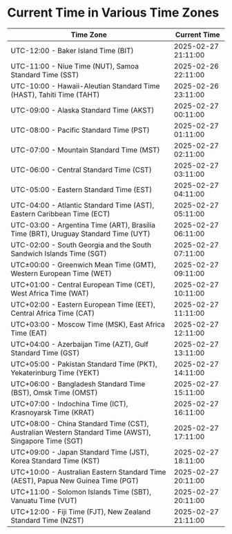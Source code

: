 # Current Time in Various Time Zones

| Time Zone | Current Time |
|-----------|--------------|
| UTC-12:00 - Baker Island Time (BIT) | 2025-02-27 21:11:00 |
| UTC-11:00 - Niue Time (NUT), Samoa Standard Time (SST) | 2025-02-26 22:11:00 |
| UTC-10:00 - Hawaii-Aleutian Standard Time (HAST), Tahiti Time (TAHT) | 2025-02-26 23:11:00 |
| UTC-09:00 - Alaska Standard Time (AKST) | 2025-02-27 00:11:00 |
| UTC-08:00 - Pacific Standard Time (PST) | 2025-02-27 01:11:00 |
| UTC-07:00 - Mountain Standard Time (MST) | 2025-02-27 02:11:00 |
| UTC-06:00 - Central Standard Time (CST) | 2025-02-27 03:11:00 |
| UTC-05:00 - Eastern Standard Time (EST) | 2025-02-27 04:11:00 |
| UTC-04:00 - Atlantic Standard Time (AST), Eastern Caribbean Time (ECT) | 2025-02-27 05:11:00 |
| UTC-03:00 - Argentina Time (ART), Brasília Time (BRT), Uruguay Standard Time (UYT) | 2025-02-27 06:11:00 |
| UTC-02:00 - South Georgia and the South Sandwich Islands Time (SGT) | 2025-02-27 07:11:00 |
| UTC±00:00 - Greenwich Mean Time (GMT), Western European Time (WET) | 2025-02-27 09:11:00 |
| UTC+01:00 - Central European Time (CET), West Africa Time (WAT) | 2025-02-27 10:11:00 |
| UTC+02:00 - Eastern European Time (EET), Central Africa Time (CAT) | 2025-02-27 11:11:00 |
| UTC+03:00 - Moscow Time (MSK), East Africa Time (EAT) | 2025-02-27 12:11:00 |
| UTC+04:00 - Azerbaijan Time (AZT), Gulf Standard Time (GST) | 2025-02-27 13:11:00 |
| UTC+05:00 - Pakistan Standard Time (PKT), Yekaterinburg Time (YEKT) | 2025-02-27 14:11:00 |
| UTC+06:00 - Bangladesh Standard Time (BST), Omsk Time (OMST) | 2025-02-27 15:11:00 |
| UTC+07:00 - Indochina Time (ICT), Krasnoyarsk Time (KRAT) | 2025-02-27 16:11:00 |
| UTC+08:00 - China Standard Time (CST), Australian Western Standard Time (AWST), Singapore Time (SGT) | 2025-02-27 17:11:00 |
| UTC+09:00 - Japan Standard Time (JST), Korea Standard Time (KST) | 2025-02-27 18:11:00 |
| UTC+10:00 - Australian Eastern Standard Time (AEST), Papua New Guinea Time (PGT) | 2025-02-27 20:11:00 |
| UTC+11:00 - Solomon Islands Time (SBT), Vanuatu Time (VUT) | 2025-02-27 20:11:00 |
| UTC+12:00 - Fiji Time (FJT), New Zealand Standard Time (NZST) | 2025-02-27 21:11:00 |
